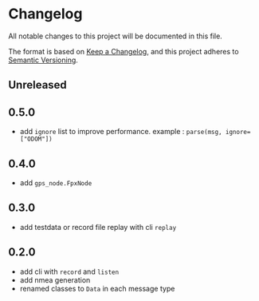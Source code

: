 # Changelog
All notable changes to this project will be documented in this file.

The format is based on [Keep a Changelog](https://keepachangelog.com/en/1.0.0/), and this project adheres to [Semantic Versioning](https://semver.org/spec/v2.0.0.html).

## Unreleased

## 0.5.0

* add `ignore` list to improve performance. example : `parse(msg, ignore=["ODOM"])`


## 0.4.0

* add `gps_node.FpxNode`


## 0.3.0

* add testdata or record file replay with cli `replay`

## 0.2.0

* add cli with `record` and `listen`
* add nmea generation
* renamed classes to `Data` in each message type

